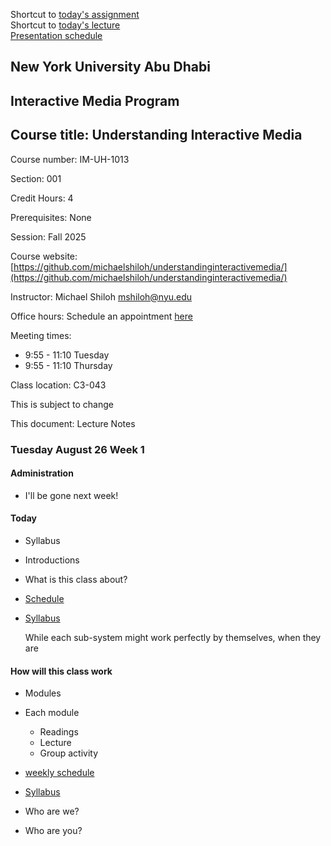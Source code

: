 Shortcut to [today's assignment](homework.md#todays-assignment)  
Shortcut to [today's lecture](lectureNotes.md#todays-lecture)  
[Presentation
schedule](tba)

## New York University Abu Dhabi  
## Interactive Media Program
## Course title: Understanding Interactive Media
Course number: IM-UH-1013  

Section: 001

Credit Hours: 4     

Prerequisites: None     

Session: Fall 2025       

Course website:
[https://github.com/michaelshiloh/understandinginteractivemedia/](https://github.com/michaelshiloh/understandinginteractivemedia/)  

Instructor: Michael Shiloh mshiloh@nyu.edu   

Office hours: Schedule an appointment [here](https://calendly.com/michaelshiloh/office_hours)

Meeting times:    
- 9:55 - 11:10 Tuesday
- 9:55 - 11:10 Thursday

Class location: C3-043

This is subject to change

This document: Lecture Notes

### Tuesday August 26 Week 1

#### Administration
- I'll be gone next week!

#### Today
- Syllabus
- Introductions

- What is this class about?
- [Schedule](https://docs.google.com/spreadsheets/d/1zGzVWv8EfPugCYiW7lyvZhyrRkXWa1TY/edit?gid=1040288533#gid=1040288533)
- [Syllabus](syllabus.md)

  While each sub-system might work perfectly by themselves, when they are

#### How will this class work

- Modules
- Each module
    - Readings
    - Lecture
    - Group activity
- [weekly schedule](weeklySchedule.md)
- [Syllabus](syllabus.md)

- Who are we?
- Who are you?


